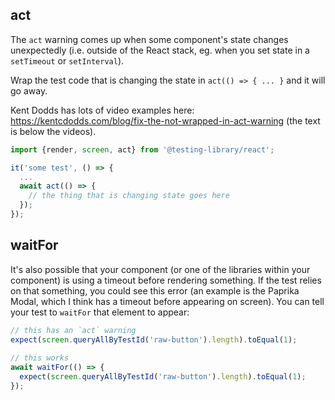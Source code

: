 ## act
The `act` warning comes up when some component's state changes unexpectedly (i.e. outside of the React stack, eg. when you set state in a `setTimeout` or `setInterval`).

Wrap the test code that is changing the state in `act(() => { ... }` and it will go away.

Kent Dodds has lots of video examples here: https://kentcdodds.com/blog/fix-the-not-wrapped-in-act-warning (the text is below the videos).

```javascript
import {render, screen, act} from '@testing-library/react';

it('some test', () => {
  ...
  await act(() => {
    // the thing that is changing state goes here
  });
});

```

## waitFor
It's also possible that your component (or one of the libraries within your component) is using a timeout before rendering something.  If the test relies on that something, you could see this error (an example is the Paprika Modal, which I think has a timeout before appearing on screen).  You can tell your test to `waitFor` that element to appear:

```javascript
// this has an `act` warning
expect(screen.queryAllByTestId('raw-button').length).toEqual(1);
  
// this works
await waitFor(() => {
  expect(screen.queryAllByTestId('raw-button').length).toEqual(1);
});
```
